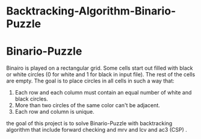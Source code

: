 # Backtracking-Algorithm-Binario-Puzzle

# Binario-Puzzle
Binairo is played on a rectangular grid. Some cells start out filled with black or white circles (0 for white and 1 for black in input file). The rest of the cells are empty. The goal is to place circles in all cells in such a way that:

1. Each row and each column must contain an equal number of white and black circles. 
2. More than two circles of the same color can't be adjacent. 
3. Each row and column is unique.

the goal of this project is to solve Binario-Puzzle with backtracking algorithm that include forward checking and mrv and lcv and ac3 (CSP) .
